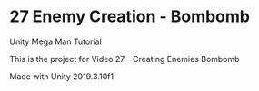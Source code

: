 # 27 Enemy Creation - Bombomb

Unity Mega Man Tutorial

This is the project for Video 27 - Creating Enemies Bombomb

Made with Unity 2019.3.10f1